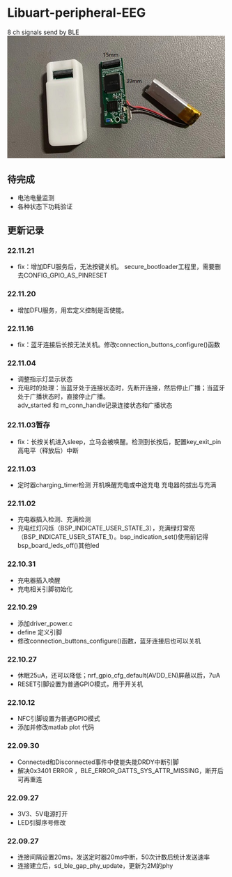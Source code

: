 # Libuart-peripheral-EEG
8 ch signals send by BLE   
![](/Image/PCB_board.jpg)  


## 待完成
- 电池电量监测
- 各种状态下功耗验证

## 更新记录
### 22.11.21
- fix：增加DFU服务后，无法按键关机。 secure_bootloader工程里，需要删去CONFIG_GPIO_AS_PINRESET
### 22.11.20
- 增加DFU服务，用宏定义控制是否使能。

### 22.11.16
- fix：蓝牙连接后长按无法关机。修改connection_buttons_configure()函数

### 22.11.04
- 调整指示灯显示状态
- 充电时的处理：当蓝牙处于连接状态时，先断开连接，然后停止广播；当蓝牙处于广播状态时，直接停止广播。  
  adv_started 和 m_conn_handle记录连接状态和广播状态

### 22.11.03暂存
- fix：长按关机进入sleep，立马会被唤醒。检测到长按后，配置key_exit_pin高电平（释放后）中断

### 22.11.03
- 定时器charging_timer检测 开机唤醒充电或中途充电 充电器的拔出与充满

### 22.11.02
- 充电器插入检测、充满检测
- 充电红灯闪烁（BSP_INDICATE_USER_STATE_3），充满绿灯常亮（BSP_INDICATE_USER_STATE_1）。bsp_indication_set()使用前记得bsp_board_leds_off()其他led

### 22.10.31
- 充电器插入唤醒
- 充电相关引脚初始化

### 22.10.29
- 添加driver_power.c
- define 定义引脚
- 修改connection_buttons_configure()函数，蓝牙连接后也可以关机

### 22.10.27
- 休眠25uA，还可以降低；nrf_gpio_cfg_default(AVDD_EN)屏蔽以后，7uA
- RESET引脚设置为普通GPIO模式，用于开关机

### 22.10.12
- NFC引脚设置为普通GPIO模式
- 添加并修改matlab plot 代码

### 22.09.30
- Connected和Disconnected事件中使能失能DRDY中断引脚
- 解决0x3401 ERROR ，BLE_ERROR_GATTS_SYS_ATTR_MISSING，断开后可再重连

### 22.09.27
- 3V3、5V电源打开
- LED引脚序号修改

### 22.09.27
- 连接间隔设置20ms，发送定时器20ms中断，50次计数后统计发送速率
- 连接建立后，sd_ble_gap_phy_update，更新为2M的phy
